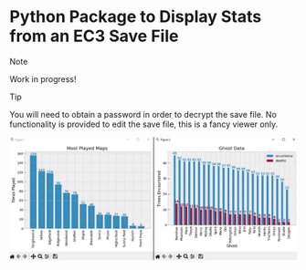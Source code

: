 # Python Package to Display Stats from an EC3 Save File

> [!NOTE]
> Work in progress!

> [!TIP]
> You will need to obtain a password in order to decrypt the save file. No functionality is provided to edit the save file, this is a fancy viewer only.

![Example](assets/Screenshot_16.png)
